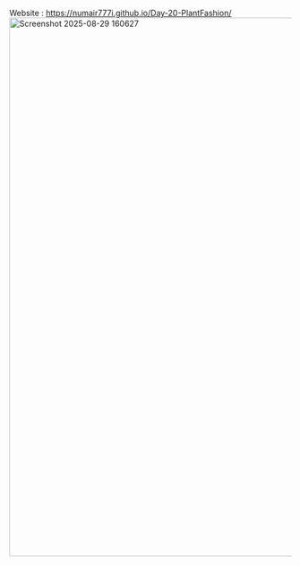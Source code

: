Website : https://numair777i.github.io/Day-20-PlantFashion/
<img width="1667" height="961" alt="Screenshot 2025-08-29 160627" src="https://github.com/user-attachments/assets/7545a91e-7541-40cf-acb2-09f3bb5f52b0" />
